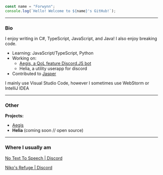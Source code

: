 ```ts
const name = "Forwynn";
console.log(`Hello! Welcome to ${name}'s GitHub!`);
```
---
### Bio
I enjoy writing in C#, TypeScript, JavaScript, and Java! I also enjoy breaking code.
- Learning: JavaScript/TypeScript, Python
- Working on:
  - [Aegis, a QoL feature Discord.JS bot](https://aegisbot.forwynn.net/)
  - Helia, a utility userapp for discord
- Contributed to [Jasper](https://github.com/JayyDoesDev/jasper)

I mainly use Visual Studio Code, however I sometimes use WebStorm or IntelliJ IDEA

--- 
### Other

**Projects:**
- [Aegis](https://aegisbot.forwynn.net/)
- **Helia** (coming soon // open source)

---
### Where I usually am
[No Text To Speech | Discord](https://discord.gg/ntts)

[Niko's Refuge | Discord](https://discord.gg/D9dWUKrZqC)

